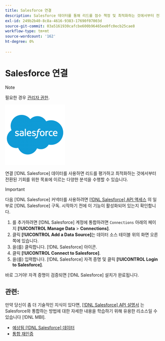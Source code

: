 ```yaml
---
title: Salesforce 연결
description: Salesforce 데이터를 통해 리드를 점수 책정 및 최적화하는 것에서부터 전환된 기회를 위한 목표에 이르는 다양한 분석을 수행하는 방법을 알아봅니다.
exl-id: 249b2b40-8c8a-4616-9383-17690f07003d
source-git-commit: 03a5161930cafcbe600b96465ee0fc0ecb25cae8
workflow-type: tm+mt
source-wordcount: '162'
ht-degree: 0%

---
```


# Salesforce 연결

>[!NOTE]
>
>필요한 경우 [관리자 권한](../../../administrator/user-management/user-management.md).

![](../../../assets/Salesforce_Logo.png)

연결 [!DNL Salesforce] 데이터를 사용하면 리드를 평가하고 최적화하는 것에서부터 전환된 기회를 위한 목표에 이르는 다양한 분석을 수행할 수 있습니다.

>[!IMPORTANT]
>
>다음 [!DNL Salesforce] 커넥터를 사용하려면 [[!DNL Salesforce] API 액세스](../integrations/salesforce.md) 의 일부로 [!DNL Salesforce] 구독. 시작하기 전에 이 기능이 활성화되어 있는지 확인합니다.

1. 를 추가하려면 [!DNL Salesforce] 계정에 통합하려면 `Connections` 아래의 페이지 **[!UICONTROL Manage Data** > **Connections]**.
1. 클릭 **[!UICONTROL Add a Data Source]**&#x200B;는 데이터 소스 테이블 위의 화면 오른쪽에 있습니다.
1. 을(를) 클릭합니다. [!DNL Salesforce] 아이콘.
1. 클릭 **[!UICONTROL Connect to Salesforce]**.
1. 을(를) 입력합니다. [!DNL Salesforce] 자격 증명 및 클릭 **[!UICONTROL Login to Salesforce]**.

바로 그거야! 자격 증명이 검증되면 [!DNL Salesforce] 설치가 완료됩니다.

## 관련:

만약 당신이 좀 더 기술적인 지식이 있다면, [[!DNL Salesforce] API 설명서](https://developer.salesforce.com/docs/atlas.en-us.api_rest.meta/api_rest/intro_what_is_rest_api.htm) 는 Salesforce와 통합하는 방법에 대한 자세한 내용을 학습하기 위해 유용한 리소스일 수 있습니다 [!DNL MBI].

* [예상됨 [!DNL Salesforce] 데이터](../integrations/salesforce-data.md)
* [통합 재인증](https://support.magento.com/hc/en-us/articles/360016733151)
